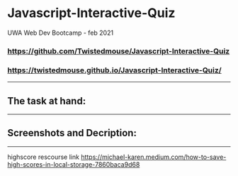 # Javascript-Interactive-Quiz
UWA Web Dev Bootcamp - feb 2021

### https://github.com/Twistedmouse/Javascript-Interactive-Quiz
### https://twistedmouse.github.io/Javascript-Interactive-Quiz/

---
## The task at hand:


---
## Screenshots and Decription:

---

highscore rescourse link https://michael-karen.medium.com/how-to-save-high-scores-in-local-storage-7860baca9d68